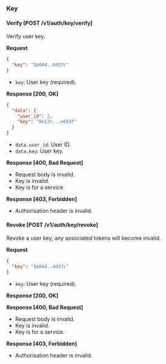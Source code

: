 ### Key

#### Verify [POST /v1/auth/key/verify]

Verify user key.

**Request**

```json
{
  "key": "5a044..4d37c"
}
```

- `key`: User key (required).

**Response [200, OK]**

```json
{
  "data": {
    "user_id": 2,
    "key": "0e12c...e693f"
  }
}
```

- `data.user_id`: User ID.
- `data.key`: User key.

**Response [400, Bad Request]**

- Request body is invalid.
- Key is invalid.
- Key is for a service.

**Response [403, Forbidden]**

- Authorisation header is invalid.

#### Revoke [POST /v1/auth/key/revoke]

Revoke a user key, any associated tokens will become invalid.

**Request**

```json
{
  "key": "5a044..4d37c"
}
```

- `key`: User key (required).

**Response [200, OK]**

**Response [400, Bad Request]**

- Request body is invalid.
- Key is invalid.
- Key is for a service.

**Response [403, Forbidden]**

- Authorisation header is invalid.
